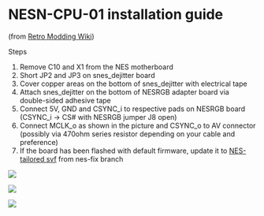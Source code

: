 NESN-CPU-01 installation guide
==============

(from [Retro Modding Wiki](https://www.retromodwiki.com/wiki/NES_dejitter_mod))

Steps

1. Remove C10 and X1 from the NES motherboard
2. Short JP2 and JP3 on snes_dejitter board
3. Cover copper areas on the bottom of snes_dejitter with electrical tape
4. Attach snes_dejitter on the bottom of NESRGB adapter board via double-sided adhesive tape
5. Connect 5V, GND and CSYNC_i to respective pads on NESRGB board (CSYNC_i -> CS# with NESRGB jumper J8 open)
6. Connect MCLK_o as shown in the picture and CSYNC_o to AV connector (possibly via 470ohm series resistor depending on your cable and preference)
7. If the board has been flashed with default firmware, update it to [NES-tailored svf](https://github.com/marqs85/snes_dejitter/raw/nes-fix/output_files/snes_dejitter.svf) from nes-fix branch

![](https://www.retromodwiki.com/images/2/27/NES101dejitter05.jpg)

![](https://www.retromodwiki.com/images/7/71/NES101dejitter06.jpg)

![](https://www.retromodwiki.com/images/b/bb/NES101dejitter09.jpg)
